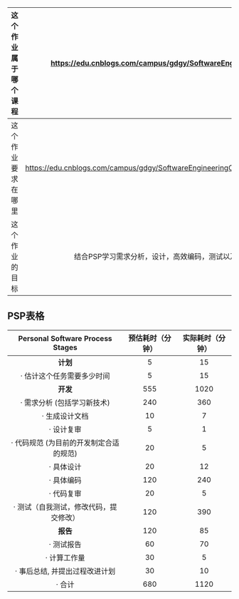 | 这个作业属于哪个课程 | <https://edu.cnblogs.com/campus/gdgy/SoftwareEngineeringClassof2023/> |
| :-----------------: |:---------------: |
| 这个作业要求在哪里 | https://edu.cnblogs.com/campus/gdgy/SoftwareEngineeringClassof2023/homework/13324 |
| 这个作业的目标 | 结合PSP学习需求分析，设计，高效编码，测试以及相关工具的使用 |

## PSP表格
|Personal Software Process Stages | 预估耗时（分钟）| 实际耗时（分钟）|
| :---:| :---:| :---:|
| **计划** | 5| 15|
| · 估计这个任务需要多少时间 |5 |15 |
| **开发** | 555| 1020|
| · 需求分析 (包括学习新技术)|240 |360 |
|· 生成设计文档| 10| 7|
|· 设计复审| 5| 1|
|· 代码规范 (为目前的开发制定合适的规范)|20 | 5|
|· 具体设计|20 |12 |
|· 具体编码| 120|240 |
|· 代码复审|20 |5 |
|· 测试（自我测试，修改代码，提交修改）| 120| 390|
|**报告**| 120|85 |
|· 测试报告|60 |70 |
|· 计算工作量|30 | 5|
|· 事后总结, 并提出过程改进计划| 30| 10|
|· 合计 |680 | 1120|
